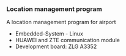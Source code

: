 ### Location management program 
A location management program for airport  
- Embedded-System - Linux
- HUAWEI and ZTE communication module 
- Development board: ZLG A3352 
